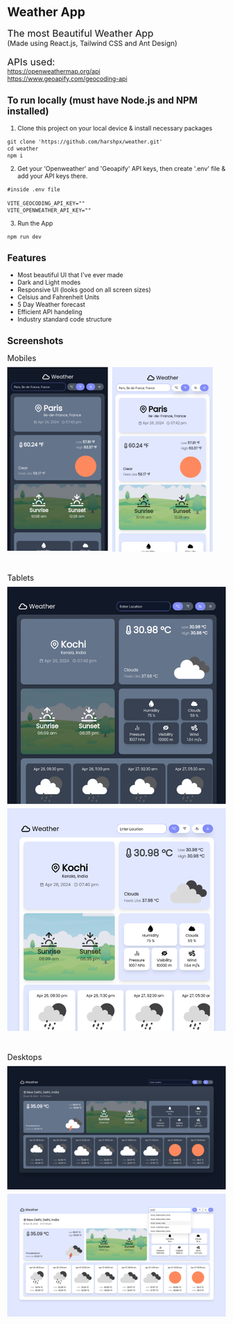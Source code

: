 # Weather App
<div style="display:flex; flex-direction:column">
    <div style="font-size:22px">The most Beautiful Weather App</div>
    <div style="font-size:16px">(Made using React.js, Tailwind CSS and Ant Design)</div>
    <div style="margin-top:20px; display:flex; flex-direction:column">
        <span style="font-size:22px">APIs used:</span>
        <a href="https://openweathermap.org/api">https://openweathermap.org/api</a>
        <a href="https://www.geoapify.com/geocoding-api">https://www.geoapify.com/geocoding-api</a>
    </div>
</div> 

## To run locally (must have Node.js and NPM installed)
1. Clone this project on your local device & install necessary packages
```
git clone 'https://github.com/harshpx/weather.git'
cd weather
npm i
```
2. Get your 'Openweather' and 'Geoapify' API keys, then create '.env' file & add your API keys there.
```
#inside .env file

VITE_GEOCODING_API_KEY=""
VITE_OPENWEATHER_API_KEY=""
```
3. Run the App
```
npm run dev
```

## Features
* Most beautiful UI that I've ever made
* Dark and Light modes
* Responsive UI (looks good on all screen sizes)
* Celsius and Fahrenheit Units
* 5 Day Weather forecast 
* Efficient API handeling
* Industry standard code structure

## Screenshots
<div style="display:flex; flex-direction:column; gap:50px">
    <div style="display:flex; flex-direction:column; gap:10px">
        <span style="font-size:18px;">Mobiles</span>
        <div style="display:flex; gap:10px">
            <img src="./src/assets/screenshots/ss5.png" style="width:46%; height:46%"/>
            <img src="./src/assets/screenshots/ss6.png" style="width:46%; height:46%"/>
        </div>
    </div>
    <div style="display:flex; flex-direction:column; gap:10px">
        <span style="font-size:18px;">Tablets</span>
        <img src="./src/assets/screenshots/ss3.png"/>
        <img src="./src/assets/screenshots/ss4.png"/>
    </div>
    <div style="display:flex; flex-direction:column; gap:10px">
        <span style="font-size:18px;">Desktops</span>
        <img src="./src/assets/screenshots/ss1.png"/>
        <img src="./src/assets/screenshots/ss2.png"/>
    </div>
</div>